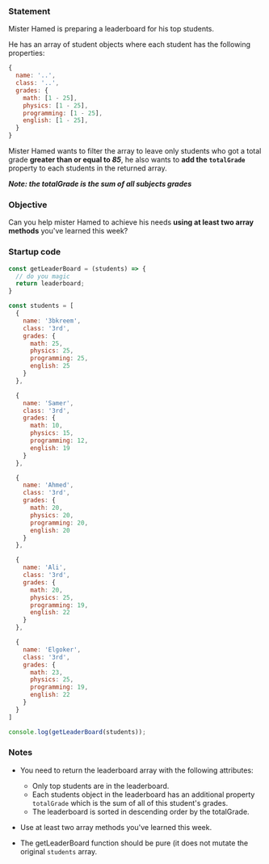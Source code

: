 ### Statement
Mister Hamed is preparing a leaderboard for his top students.

He has an array of student objects where each student has the following properties:

```js
{
  name: '..',
  class: '..',
  grades: {
    math: [1 - 25],
    physics: [1 - 25],
    programming: [1 - 25],
    english: [1 - 25],
  }
}
```

Mister Hamed wants to filter the array to leave only students who got a total grade **greater than or equal to _85_**, he also wants to **add the `totalGrade`** property to each students in the returned array.

_**Note: the totalGrade is the sum of all subjects grades**_

### Objective
Can you help mister Hamed to achieve his needs **using at least two array methods** you've learned this week?

### Startup code
```js
const getLeaderBoard = (students) => {
  // do you magic
  return leaderboard;
}

const students = [
  {
    name: '3bkreem',
    class: '3rd',
    grades: {
      math: 25,
      physics: 25,
      programming: 25,
      english: 25
    }
  },

  {
    name: 'Samer',
    class: '3rd',
    grades: {
      math: 10,
      physics: 15,
      programming: 12,
      english: 19
    }
  },

  {
    name: 'Ahmed',
    class: '3rd',
    grades: {
      math: 20,
      physics: 20,
      programming: 20,
      english: 20
    }
  },

  {
    name: 'Ali',
    class: '3rd',
    grades: {
      math: 20,
      physics: 25,
      programming: 19,
      english: 22
    }
  },

  {
    name: 'Elgoker',
    class: '3rd',
    grades: {
      math: 23,
      physics: 25,
      programming: 19,
      english: 22
    }
  }
]

console.log(getLeaderBoard(students));
```

### Notes
- You need to return the leaderboard array with the following attributes:
  - Only top students are in the leaderboard.
  - Each students object in the leaderboard has an additional property `totalGrade` which is the sum of all of this student's grades.
  - The leaderboard is sorted in descending order by the totalGrade.

- Use at least two array methods you've learned this week.
- The getLeaderBoard function should be pure (it does not mutate the original `students` array.
